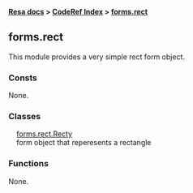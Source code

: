 **[Resa docs](../../index.md) > [CodeRef Index](../index.md) > [forms.rect](#formsrect)**

## forms.rect

This module provides a very simple rect form object.

### Consts

None.

### Classes

&nbsp;&nbsp;&nbsp;&nbsp;[forms.rect.Recty](crecty.md#formsrectrecty)<br>
&nbsp;&nbsp;&nbsp;&nbsp;form object that reperesents a rectangle

### Functions

None.
